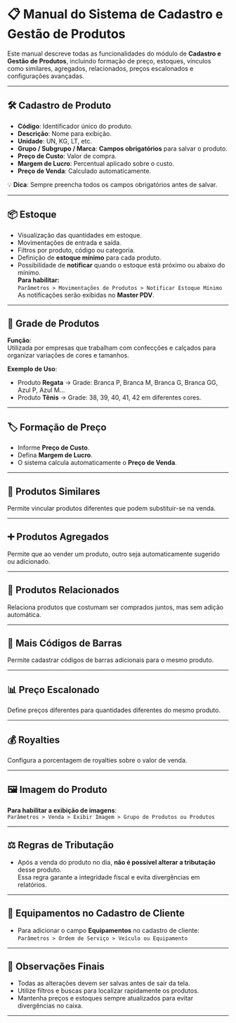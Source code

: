 # 📋 Manual do Sistema de Cadastro e Gestão de Produtos

Este manual descreve todas as funcionalidades do módulo de **Cadastro e Gestão de Produtos**, incluindo formação de preço, estoques, vínculos como similares, agregados, relacionados, preços escalonados e configurações avançadas.

---

## 🛠 Cadastro de Produto

- **Código**: Identificador único do produto.
- **Descrição**: Nome para exibição.
- **Unidade**: UN, KG, LT, etc.
- **Grupo / Subgrupo / Marca**: **Campos obrigatórios** para salvar o produto.
- **Preço de Custo**: Valor de compra.
- **Margem de Lucro**: Percentual aplicado sobre o custo.
- **Preço de Venda**: Calculado automaticamente.

💡 **Dica**: Sempre preencha todos os campos obrigatórios antes de salvar.

---

## 📦 Estoque

- Visualização das quantidades em estoque.
- Movimentações de entrada e saída.
- Filtros por produto, código ou categoria.
- Definição de **estoque mínimo** para cada produto.
- Possibilidade de **notificar** quando o estoque está próximo ou abaixo do mínimo.  
  **Para habilitar:**  
  `Parâmetros > Movimentações de Produtos > Notificar Estoque Mínimo`  
  As notificações serão exibidas no **Master PDV**.

---

## 🎯 Grade de Produtos

**Função**:  
Utilizada por empresas que trabalham com confecções e calçados para organizar variações de cores e tamanhos.

**Exemplo de Uso**:
- Produto **Regata** → Grade: Branca P, Branca M, Branca G, Branca GG, Azul P, Azul M...
- Produto **Tênis** → Grade: 38, 39, 40, 41, 42 em diferentes cores.

---

## 🏷 Formação de Preço

- Informe **Preço de Custo**.
- Defina **Margem de Lucro**.
- O sistema calcula automaticamente o **Preço de Venda**.

---

## 🔄 Produtos Similares

Permite vincular produtos diferentes que podem substituir-se na venda.

---

## ➕ Produtos Agregados

Permite que ao vender um produto, outro seja automaticamente sugerido ou adicionado.

---

## 🔗 Produtos Relacionados

Relaciona produtos que costumam ser comprados juntos, mas sem adição automática.

---

## 📇 Mais Códigos de Barras

Permite cadastrar códigos de barras adicionais para o mesmo produto.

---

## 📊 Preço Escalonado

Define preços diferentes para quantidades diferentes do mesmo produto.

---

## 💰 Royalties

Configura a porcentagem de royalties sobre o valor de venda.

---

## 🖼 Imagem do Produto

**Para habilitar a exibição de imagens**:  
`Parâmetros > Venda > Exibir Imagem > Grupo de Produtos ou Produtos`

---

## ⚖ Regras de Tributação

- Após a venda do produto no dia, **não é possível alterar a tributação** desse produto.  
  Essa regra garante a integridade fiscal e evita divergências em relatórios.

---

## 🔧 Equipamentos no Cadastro de Cliente

- Para adicionar o campo **Equipamentos** no cadastro de cliente:  
  `Parâmetros > Ordem de Serviço > Veículo ou Equipamento`

---

## 📌 Observações Finais

- Todas as alterações devem ser salvas antes de sair da tela.
- Utilize filtros e buscas para localizar rapidamente os produtos.
- Mantenha preços e estoques sempre atualizados para evitar divergências no caixa.

---